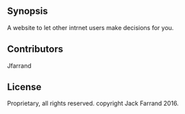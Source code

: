 ## Synopsis

A website to let other intrnet users make decisions for you.

## Contributors

Jfarrand

## License

Proprietary, all rights reserved. copyright Jack Farrand 2016.